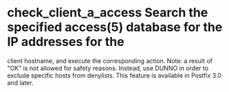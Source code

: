 # check_client_a_access Search the specified access(5) database for the IP addresses for the
client hostname, and execute the corresponding action.  Note: a result
of "OK" is not allowed for safety reasons. Instead, use DUNNO in order
to exclude specific hosts from denylists.  This feature is available
in Postfix 3.0 and later.  